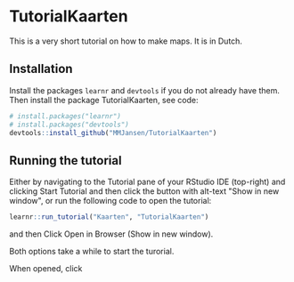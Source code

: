 
# TutorialKaarten


This is a very short tutorial on how to make maps. It is in Dutch.

## Installation

Install the packages `learnr` and `devtools` if you do not already have them.
Then install the package TutorialKaarten, see code: 

``` r
# install.packages("learnr")
# install.packages("devtools")
devtools::install_github("MMJansen/TutorialKaarten")
```

## Running the tutorial

Either by navigating to the Tutorial pane of your RStudio IDE (top-right) and clicking Start Tutorial and then click the button with alt-text "Show in new window", or 
run the following code to open the tutorial: 

``` r
learnr::run_tutorial("Kaarten", "TutorialKaarten")
```

and then Click Open in Browser (Show in new window).



Both options take a while to start the turorial.

When opened, click 
